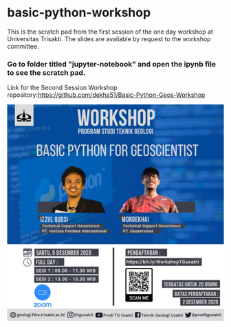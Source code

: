 # basic-python-workshop
This is the scratch pad from the first session of the one day workshop at Universitas Trisakti. The slides are available by request to the workshop committee.

### <b>Go to folder titled "jupyter-notebook" and open the ipynb file to see the scratch pad.</b>

Link for the Second Session Workshop repository:https://github.com/dekha51/Basic-Python-Geos-Workshop

![alt text](https://github.com/panjoel4/Basic-Python-Workshop/blob/main/images/workshop.jpg?raw=true)
